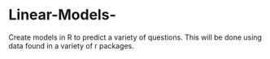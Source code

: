 # Linear-Models-
Create models in R to predict a variety of questions.
This will be done using data found in a variety of r packages.
